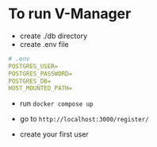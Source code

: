 # To run V-Manager

- create ./db directory
- create .env file

```yml
# .env
POSTGRES_USER=
POSTGRES_PASSWORD=
POSTGRES_DB=
HOST_MOUNTED_PATH=
```

- run `docker compose up`

- go to `http://localhost:3000/register/`
- create your first user
